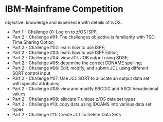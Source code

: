 # IBM-Mainframe Competition
objective: knowledge and experience with details of z/OS.

- Part 1 - Challenge 01: Log on to z/OS ISPF; 
- Part 2 - Challenge #01: The challenges objective is familiarity with TSO, Time Sharing Option; 
- Part 2 - Challenge #02: learn how to use ISPF; 
- Part 2 - Challenge #03:  learn how to use ISPF Editor; 
- Part 2 - Challenge #04:  view JCL JOB output using SDSF; 
- Part 2 - Challenge #05: determine the correct DDNAME spelling; 
- Part 2 - Challenge #06: Edit, modify, and submit JCL using different SORT control input; 
- Part 2 - Challenge #07: Use JCL SORT to allocate an output data set with specific attributes; 
- Part 2 - Challenge #08: view and modify EBCDIC and ASCII hexadecimal values
- Part 2 - Challenge #09: allocate 7 unique z/OS data set types
- Part 2 - Challenge #10: copy data using IDCAMS into various data set types
- Part 2 - Challenge #11: Create JCL to Delete Data Sets


  


